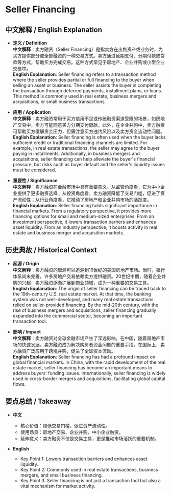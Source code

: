 # Seller Financing

## 中文解释 / English Explanation

* **定义 / Definition**  
  **中文解释**：卖方融资（Seller Financing）是指卖方在出售资产或业务时，为买方提供部分或全部融资的一种交易方式。卖方通过延期支付、分期付款或贷款等方式，帮助买方完成交易。这种方式常见于房地产、企业并购或小型企业交易中。  
  **English Explanation**: Seller financing refers to a transaction method where the seller provides partial or full financing to the buyer when selling an asset or business. The seller assists the buyer in completing the transaction through deferred payments, installment plans, or loans. This method is commonly used in real estate, business mergers and acquisitions, or small business transactions.

* **应用 / Application**  
  **中文解释**：卖方融资常用于买方信用不足或传统融资渠道受限的场景，如房地产交易中，卖方可能同意买方分期支付房款。此外，在企业并购中，卖方融资可帮助买方缓解资金压力，但需注意买方违约风险以及卖方资金流动性问题。  
  **English Explanation**: Seller financing is often used when the buyer lacks sufficient credit or traditional financing channels are limited. For example, in real estate transactions, the seller may agree to the buyer paying in installments. Additionally, in business mergers and acquisitions, seller financing can help alleviate the buyer's financial pressure, but risks such as buyer default and the seller's liquidity issues must be considered.

* **重要性 / Significance**  
  **中文解释**：卖方融资在金融市场中具有重要意义。从监管角度看，它为中小企业提供了更多融资选择；从投资角度看，卖方融资降低了交易门槛，促进了资产流动性；从行业角度看，它推动了房地产和企业并购市场的活跃度。  
  **English Explanation**: Seller financing holds significant importance in financial markets. From a regulatory perspective, it provides more financing options for small and medium-sized enterprises. From an investment perspective, it lowers transaction barriers and enhances asset liquidity. From an industry perspective, it boosts activity in real estate and business merger and acquisition markets.

## 历史典故 / Historical Context

* **起源 / Origin**  
  **中文解释**：卖方融资的起源可以追溯到19世纪的美国房地产市场。当时，银行体系尚未完善，许多房地产交易依赖卖方提供融资。20世纪中期，随着企业并购的兴起，卖方融资逐渐扩展到商业领域，成为一种重要的交易工具。  
  **English Explanation**: The origin of seller financing can be traced back to the 19th-century U.S. real estate market. At that time, the banking system was not well-developed, and many real estate transactions relied on seller-provided financing. By the mid-20th century, with the rise of business mergers and acquisitions, seller financing gradually expanded into the commercial sector, becoming an important transaction tool.

* **影响 / Impact**  
  **中文解释**：卖方融资对全球金融市场产生了深远影响。在中国，随着房地产市场的快速发展，卖方融资成为解决购房者资金问题的重要手段。在国际上，卖方融资广泛应用于跨境并购，促进了全球资本流动。  
  **English Explanation**: Seller financing has had a profound impact on global financial markets. In China, with the rapid development of the real estate market, seller financing has become an important means to address buyers' funding issues. Internationally, seller financing is widely used in cross-border mergers and acquisitions, facilitating global capital flows.

## 要点总结 / Takeaway

* **中文**  
  - 核心价值：降低交易门槛，促进资产流动性。  
  - 使用场景：房地产交易、企业并购、中小企业融资。  
  - 延伸意义：卖方融资不仅是交易工具，更是推动市场活跃的重要机制。  

* **English**  
  - Key Point 1: Lowers transaction barriers and enhances asset liquidity.  
  - Key Point 2: Commonly used in real estate transactions, business mergers, and small business financing.  
  - Key Point 3: Seller financing is not just a transaction tool but also a vital mechanism for market activity.